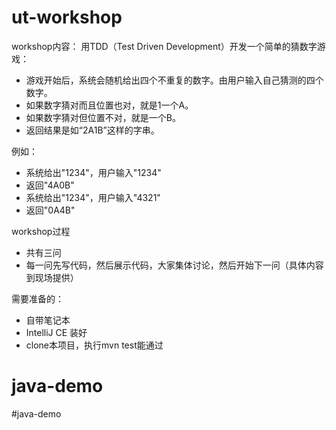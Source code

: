 ut-workshop
===========

workshop内容： 用TDD（Test Driven Development）开发一个简单的猜数字游戏：

- 游戏开始后，系统会随机给出四个不重复的数字。由用户输入自己猜测的四个数字。
- 如果数字猜对而且位置也对，就是1一个A。
- 如果数字猜对但位置不对，就是一个B。
- 返回结果是如“2A1B”这样的字串。

例如：

- 系统给出"1234"，用户输入"1234"
 - 返回"4A0B"
- 系统给出"1234"，用户输入"4321"
 - 返回"0A4B"

workshop过程
- 共有三问
- 每一问先写代码，然后展示代码，大家集体讨论，然后开始下一问（具体内容到现场提供）

需要准备的：

- 自带笔记本
- IntelliJ CE 装好
- clone本项目，执行mvn test能通过
# java-demo
#java-demo
